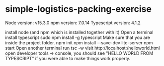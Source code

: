 # simple-logistics-packing-exercise

Node version: v15.3.0
npm version: 7.0.14
Typescript version: 4.1.2


install node (and npm which is installed together with it)
Open a terminal
install typescript
sudo npm install -g typescript
Make sure that you are inside the project folder.
npm init 
npm install --save-dev lite-server
npm start
Open another terminal
run tsc -w
visit http://localhost:<assignedport>/helloworld.html
open developer tools -> console, you should see "HELLO WORLD FROM TYPESCRIPT" if you were able to make things work properly.
